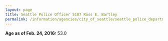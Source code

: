 ```yaml
---
layout: page
title: Seattle Police Officer 5107 Ross E. Bartley
permalink: /information/agencies/city_of_seattle/seattle_police_department/copbook/5107/
---
```


**Age as of Feb. 24, 2016:** 53.0
